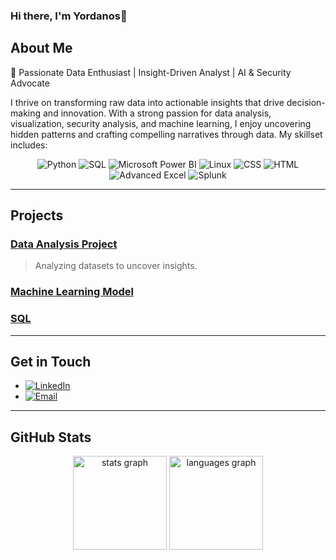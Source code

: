 
### Hi there, I'm Yordanos👋


## About Me

🚀 Passionate Data Enthusiast | Insight-Driven Analyst | AI & Security Advocate

I thrive on transforming raw data into actionable insights that drive decision-making and innovation. With a strong passion for data analysis, visualization, security analysis, and machine learning, I enjoy uncovering hidden patterns and crafting compelling narratives through data. My skillset includes:



<div align="center">
 
 ![Python](https://img.shields.io/badge/Python-3776AB?style=for-the-badge&logo=python&logoColor=white) 
 ![SQL](https://img.shields.io/badge/SQL-4479A1?style=for-the-badge&logo=postgresql&logoColor=white)
 ![Microsoft Power BI](https://img.shields.io/badge/Power%20BI-F2C811?style=for-the-badge&logo=power-bi&logoColor=black)
 ![Linux](https://img.shields.io/badge/Linux-FCC624?style=flat&logo=linux&logoColor=black)
 ![CSS](https://img.shields.io/badge/CSS-1572B6?style=for-the-badge&logo=css3&logoColor=white)
 ![HTML](https://img.shields.io/badge/HTML-E34F26?style=for-the-badge&logo=html5&logoColor=white)
 ![Advanced Excel](https://img.shields.io/badge/Excel-217346?style=for-the-badge&logo=microsoft-excel&logoColor=white)
 ![Splunk](https://img.shields.io/badge/Splunk-3776AB?style=for-the-badge&logo=splunk&logoColor=white)
 

 
 </div>

---

## Projects

### [Data Analysis Project](https://github.com/yorda2020/PortfolioProjects)
> Analyzing datasets to uncover insights.
### [Machine Learning Model](https://github.com/yourusername/machine-learning-model)
### [SQL](https://github.com/yourusername/data-visualization-dashboard)


---

## Get in Touch

- [![LinkedIn](https://img.shields.io/badge/LinkedIn-Profile-blue)](https://www.linkedin.com/in/yordanos-z-8aab4a1ba/)
- [![Email](https://img.shields.io/badge/Email-Contact%20Me-green)](mailto:yorda.zerie@example.com)

---
## GitHub Stats

<div align="center">
 <img src="https://github-readme-stats.vercel.app/api?username=yorda2020&hide_title=false&hide_rank=false&show_icons=true&include_all_commits=true&count_private=true&disable_animations=false&theme=dracula&locale=en&hide_border=false" height="150" alt="stats graph"  />
  <img src="https://github-readme-stats.vercel.app/api/top-langs?username=yorda2020&locale=en&hide_title=false&layout=compact&card_width=320&langs_count=5&theme=dracula&hide_border=false" height="150" alt="languages graph"  />
 
</div>



